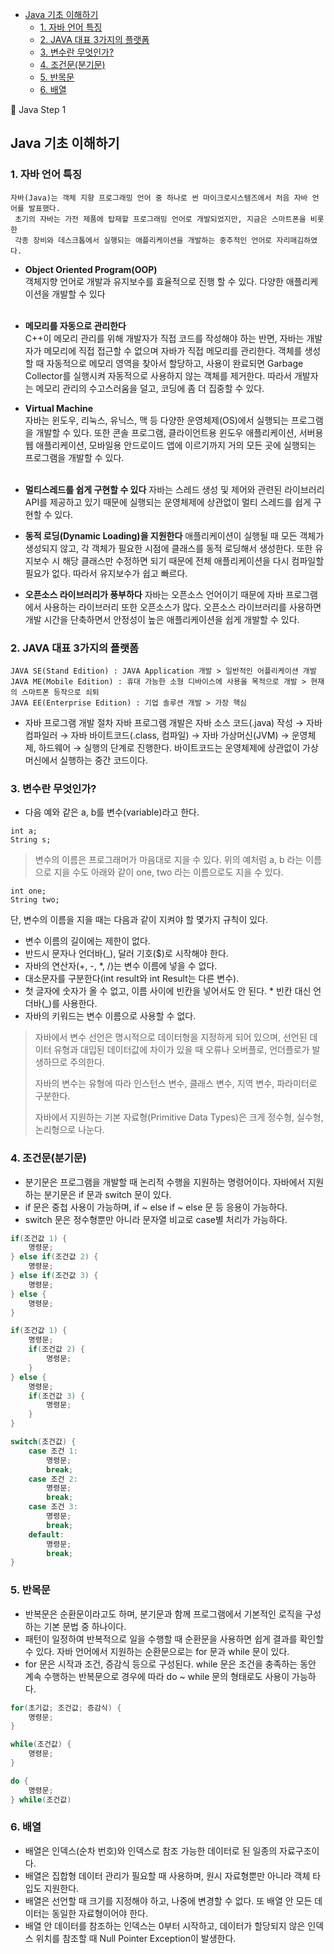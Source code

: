-	[Java 기초 이해하기](#java--------)
	-	[1. 자바 언어 특징](#1---------)
	-	[2. JAVA 대표 3가지의 플랫폼](#2-java----3-------)
	-	[3. 변수란 무엇인가?](#3----------)
	-	[4. 조건문(분기문)](#4---------)
	-	[5. 반목문](#5----)
	-	[6. 배열](#6---)

:memo: Java Step 1

Java 기초 이해하기
------------------

### 1. 자바 언어 특징

```
자바(Java)는 객체 지향 프로그래밍 언어 중 하나로 썬 마이크로시스템즈에서 처음 자바 언어를 발표했다.
 초기의 자바는 가전 제품에 탑재할 프로그래밍 언어로 개발되었지만, 지금은 스마트폰을 비롯한
 각종 장비와 데스크톱에서 실행되는 애플리케이션을 개발하는 중추적인 언어로 자리매김하였다.
```

-	**Object Oriented Program(OOP)** <br> 객체지향 언어로 개발과 유지보수를 효율적으로 진행 할 수 있다. 다양한 애플리케이션을 개발할 수 있다<br><br>
-	**메모리를 자동으로 관리한다** <br>C++이 메모리 관리를 위해 개발자가 직접 코드를 작성해야 하는 반면, 자바는 개발자가 메모리에 직접 접근할 수 없으며 자바가 직접 메모리를 관리한다. 객체를 생성할 때 자동적으로 메모리 영역을 찾아서 할당하고, 사용이 완료되면 Garbage Collector를 실행시켜 자동적으로 사용하지 않는 객체를 제거한다. 따라서 개발자는 메모리 관리의 수고스러움을 덜고, 코딩에 좀 더 집중할 수 있다.

-	**Virtual Machine**  
	자바는 윈도우, 리눅스, 유닉스, 맥 등 다양한 운영체제(OS)에서 실행되는 프로그램을 개발할 수 있다. 또한 콘솔 프로그램, 클라이언트용 윈도우 애플리케이션, 서버용 웹 애플리케이션, 모바일용 안드로이드 앱에 이르기까지 거의 모든 곳에 실행되는 프로그램을 개발할 수 있다.<br><br>

-	**멀티스레드를 쉽게 구현할 수 있다** 자바는 스레드 생성 및 제어와 관련된 라이브러리 API를 제공하고 있기 때문에 실행되는 운영체제에 상관없이 멀티 스레드를 쉽게 구현할 수 있다.<br>

-	**동적 로딩(Dynamic Loading)을 지원한다** 애플리케이션이 실행될 때 모든 객체가 생성되지 않고, 각 객체가 필요한 시점에 클래스를 동적 로딩해서 생성한다. 또한 유지보수 시 해당 클래스만 수정하면 되기 때문에 전체 애플리케이션을 다시 컴파일할 필요가 없다. 따라서 유지보수가 쉽고 빠르다.<br>

-	**오픈소스 라이브러리가 풍부하다** 자바는 오픈소스 언어이기 때문에 자바 프로그램에서 사용하는 라이브러리 또한 오픈소스가 많다. 오픈소스 라이브러리를 사용하면 개발 시간을 단축하면서 안정성이 높은 애플리케이션을 쉽게 개발할 수 있다.

### 2. JAVA 대표 3가지의 플랫폼

```
JAVA SE(Stand Edition) : JAVA Application 개발 > 일반적인 어플리케이션 개발
JAVA ME(Mobile Edition) : 휴대 가능한 소형 디바이스에 사용을 목적으로 개발 > 현재의 스마트폰 등작으로 쇠퇴
JAVA EE(Enterprise Edition) : 기업 솔루션 개발 > 가장 핵심
```

-	자바 프로그램 개발 절차 자바 프로그램 개발은 자바 소스 코드(.java) 작성 → 자바 컴파일러 → 자바 바이트코드(.class, 컴파일) → 자바 가상머신(JVM) → 운영체제, 하드웨어 → 실행의 단계로 진행한다. 바이트코드는 운영체제에 상관없이 가상머신에서 실행하는 중간 코드이다.

### 3. 변수란 무엇인가?

-	다음 예와 같은 a, b를 변수(variable)라고 한다.

```
int a;
String s;
```

> 변수의 이름은 프로그래머가 마음대로 지을 수 있다. 위의 예처럼 a, b 라는 이름으로 지을 수도 아래와 같이 one, two 라는 이름으로도 지을 수 있다.

```
int one;
String two;
```

단, 변수의 이름을 지을 때는 다음과 같이 지켜야 할 몇가지 규칙이 있다.

-	변수 이름의 길이에는 제한이 없다.
-	반드시 문자나 언더바(_), 달러 기호($)로 시작해야 한다.
-	자바의 연산자(+, -, *, /)는 변수 이름에 넣을 수 없다.
-	대소문자를 구분한다(int result와 int Result는 다른 변수).
-	첫 글자에 숫자가 올 수 없고, 이름 사이에 빈칸을 넣어서도 안 된다. * 빈칸 대신 언더바(_)를 사용한다.
-	자바의 키워드는 변수 이름으로 사용할 수 없다.

> 자바에서 변수 선언은 명시적으로 데이터형을 지정하게 되어 있으며, 선언된 데이터 유형과 대입된 데이터값에 차이가 있을 때 오류나 오버플로, 언더플로가 발생하므로 주의한다.
>
> 자바의 변수는 유형에 따라 인스턴스 변수, 클래스 변수, 지역 변수, 파라미터로 구분한다.
>
> 자바에서 지원하는 기본 자료형(Primitive Data Types)은 크게 정수형, 실수형, 논리형으로 나눈다.

### 4. 조건문(분기문)

-	분기문은 프로그램을 개발할 때 논리적 수행을 지원하는 명령어이다. 자바에서 지원하는 분기문은 if 문과 switch 문이 있다.
-	if 문은 중첩 사용이 가능하며, if ~ else if ~ else 문 등 응용이 가능하다.
-	switch 문은 정수형뿐만 아니라 문자열 비교로 case별 처리가 가능하다.

```java
if(조건값 1) {
    명령문;
} else if(조건값 2) {
    명령문;
} else if(조건값 3) {
    명령문;
} else {
    명령문;
}
```

```java
if(조건값 1) {
	명령문;
	if(조건값 2) {
		명령문;
	}
} else {
	명령문;
	if(조건값 3) {
		명령문;
	}
}
```

```Java
switch(조건값) {
	case 조건 1:
		명령문;
		break;
	case 조건 2:
		명령문;
		break;
	case 조건 3:
		명령문;
		break;
	default:
		명령문;
		break;
}
```

### 5. 반목문

-	반복문은 순환문이라고도 하며, 분기문과 함께 프로그램에서 기본적인 로직을 구성하는 기본 문법 중 하나이다.
-	패턴이 일정하여 반복적으로 일을 수행할 때 순환문을 사용하면 쉽게 결과를 확인할 수 있다. 자바 언어에서 지원하는 순환문으로는 for 문과 while 문이 있다.
-	for 문은 시작과 조건, 증감식 등으로 구성된다. while 문은 조건을 충족하는 동안 계속 수행하는 반복문으로 경우에 따라 do ~ while 문의 형태로도 사용이 가능하다.

```Java
for(초기값; 조건값; 증감식) {
    명령문;
}
```

```Java
while(조건값) {
	명령문;
}
```

```Java
do {
    명령문;
} while(조건값)
```

### 6. 배열

-	배열은 인덱스(순차 번호)와 인덱스로 참조 가능한 데이터로 된 일종의 자료구조이다.
-	배열은 집합형 데이터 관리가 필요할 때 사용하며, 원시 자료형뿐만 아니라 객체 타입도 지원한다.
-	배열은 선언할 때 크기를 지정해야 하고, 나중에 변경할 수 없다. 또 배열 안 모든 데이터는 동일한 자료형이어야 한다.
-	배열 안 데이터를 참조하는 인덱스는 0부터 시작하고, 데이터가 할당되지 않은 인덱스 위치를 참조할 때 Null Pointer Exception이 발생한다.
